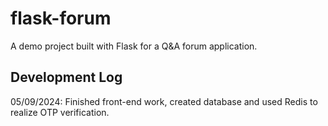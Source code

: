 # flask-forum
A demo project built with Flask for a Q&amp;A forum application.

## Development Log
05/09/2024: Finished front-end work, created database and used Redis to realize OTP verification.
